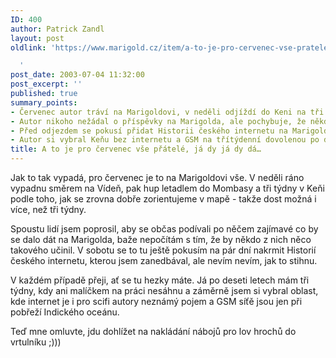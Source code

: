 ```yaml
---
ID: 400
author: Patrick Zandl
layout: post
oldlink: 'https://www.marigold.cz/item/a-to-je-pro-cervenec-vse-pratele-ja-dy-ja-dy-da

  '
post_date: 2003-07-04 11:32:00
post_excerpt: ''
published: true
summary_points:
- Červenec autor tráví na Marigoldovi, v neděli odjíždí do Keni na tři týdny.
- Autor nikoho nežádal o příspěvky na Marigolda, ale pochybuje, že někdo přispěje.
- Před odjezdem se pokusí přidat Historii českého internetu na Marigolda.
- Autor si vybral Keňu bez internetu a GSM na třítýdenní dovolenou po deseti letech.
title: A to je pro červenec vše přátelé, já dy já dy dá…
---
```


<p>
Jak to tak vypadá, pro červenec je to na Marigoldovi vše. V neděli ráno vypadnu směrem na Vídeň, pak hup letadlem do Mombasy a tři týdny v Keňi podle toho, jak se zrovna dobře zorientujeme v mapě - takže dost možná i více, než tři týdny. </p>

<p>
Spoustu lidí jsem poprosil, aby se občas podívali po něčem zajímavé co by se dalo dát na Marigolda, baže nepočítám s tím, že by někdo z nich něco takového učinil. V sobotu se to tu ještě pokusím na pár dní nakrmit Historií českého internetu, kterou jsem zanedbával, ale nevím nevím, jak to stihnu. </p>

<p>
V každém případě přeji, ať se tu hezky máte. Já po deseti letech mám tři týdny, kdy ani malíčkem na práci nesáhnu a záměrně jsem si vybral oblast, kde internet je i pro scifi autory neznámý pojem a GSM síťě jsou jen při pobřeží Indického oceánu. </p>

<p>
Teď mne omluvte, jdu dohlížet na nakládání nábojů pro lov hrochů do vrtulníku ;)))</p>